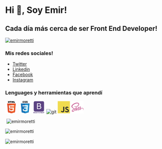 # Hi 👋, Soy Emir!
## Cada día más cerca de ser Front End Developer!

<p align="left"> <a href="https://twitter.com/emirmoretti" target="blank"><img src="https://img.shields.io/twitter/follow/emirmoretti?logo=twitter&style=for-the-badge" alt="emirmoretti" /></a></p>

### Mis redes sociales!

* [Twitter](https://twitter.com/emirmoretti)
* [Linkedin](www.linkedin.com/in/emirmoretti)
* [Facebook](https://fb.com/emirmoretti)
* [Instagram](https://instagram.com/emirmoretti)

### Lenguages y herramientas que aprendí

<a><img src="https://raw.githubusercontent.com/devicons/devicon/master/icons/html5/html5-original-wordmark.svg" alt="html5" width="40" height="40"/></a> 
<a><img src="https://raw.githubusercontent.com/devicons/devicon/master/icons/css3/css3-original-wordmark.svg" alt="css3" width="40" height="40"/></a>
<a><img src="https://raw.githubusercontent.com/devicons/devicon/master/icons/bootstrap/bootstrap-plain-wordmark.svg" alt="bootstrap" width="40" height="40"/></a>
<a><img src="https://www.vectorlogo.zone/logos/git-scm/git-scm-icon.svg" alt="git" width="40" height="40"/></a>
<a><img src="https://raw.githubusercontent.com/devicons/devicon/master/icons/javascript/javascript-original.svg" alt="javascript" width="40" height="40"/></a> 
<a><img src="https://raw.githubusercontent.com/devicons/devicon/master/icons/sass/sass-original.svg" alt="sass" width="40" height="40"/></a></p>


<p>&nbsp;<img src="https://github-readme-stats.vercel.app/api?username=emirmoretti&show_icons=true&theme=dracula&text_color=000000&hide_border=true&locale=en" alt="emirmoretti" /></p>

<p><img align="center" src="https://github-readme-stats.vercel.app/api/top-langs?username=emirmoretti&show_icons=true&theme=dracula&locale=en&layout=compact" alt="emirmoretti"/></p>

<p><img align="center" src="https://github-readme-streak-stats.herokuapp.com/?user=emirmoretti&theme=dark" alt="emirmoretti" /></p>

